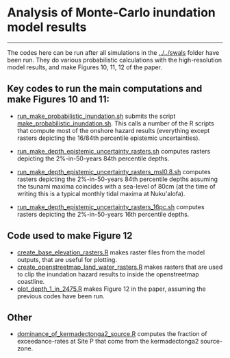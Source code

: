 # Analysis of Monte-Carlo inundation model results
------------------------------------------------

The codes here can be run after all simulations in the [../../swals](../../swals) folder have been run. They do various probabilistic calculations with the high-resolution model results, and make Figures 10, 11, 12 of the paper. 

## Key codes to run the main computations and make Figures 10 and 11:

* [run_make_probabilistic_inundation.sh](run_make_probabilistic_inundation.sh) submits the script [make_probabilistic_inundation.sh](make_probabilistic_inundation.sh). This calls a number of the R scripts that compute most of the onshore hazard results (everything except rasters depicting the 16/84th percentile epistemic uncertainties).

* [run_make_depth_epistemic_uncertainty_rasters.sh](run_make_depth_epistemic_uncertainty_rasters.sh) computes rasters depicting the 2%-in-50-years 84th percentile depths.

* [run_make_depth_epistemic_uncertainty_rasters_msl0.8.sh](run_make_depth_epistemic_uncertainty_rasters_msl0.8.sh) computes rasters depicting the 2%-in-50-years 84th percentile depths assuming the tsunami maxima coincides with a sea-level of 80cm (at the time of writing this is a typical monthly tidal maxima at Nuku'alofa).

* [run_make_depth_epistemic_uncertainty_rasters_16pc.sh](run_make_depth_epistemic_uncertainty_rasters_16pc.sh) computes rasters depicting the 2%-in-50-years 16th percentile depths.


## Code used to make Figure 12 

* [create_base_elevation_rasters.R](create_base_elevation_rasters.R) makes raster files from the model outputs, that are useful for plotting. 
* [create_openstreetmap_land_water_rasters.R](create_openstreetmap_land_water_rasters.R) makes rasters that are used to clip the inundation hazard results to inside the openstreetmap coastline.
* [plot_depth_1_in_2475.R](plot_depth_1_in_2475.R) makes Figure 12 in the paper, assuming the previous codes have been run.

## Other 

* [dominance_of_kermadectonga2_source.R](dominance_of_kermadectonga2_source.R) computes the fraction of exceedance-rates at Site P that come from the kermadectonga2 source-zone.

